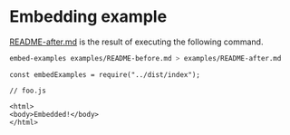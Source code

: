 # Embedding example

[README-after.md](/examples/README-after.md) is the result of executing the following command.

```bash
embed-examples examples/README-before.md > examples/README-after.md
```

<!-- embed-examples: foo.js --><!-- embedded-example -->
```
const embedExamples = require("../dist/index");

// foo.js
```
<!-- /embedded-example -->

<!-- embed-examples: subdir/bar.html --><!-- embedded-example -->
```
<html>
<body>Embedded!</body>
</html>
```
<!-- /embedded-example -->
